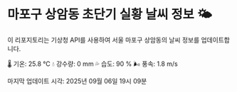 
# 마포구 상암동 초단기 실황 날씨 정보 🌤️

이 리포지토리는 기상청 API를 사용하여 서울 마포구 상암동의 날씨 정보를 업데이트합니다. 

🌡️ 기온: 25.8 ℃
💧 강수량: 0 mm
💦 습도: 90 %
🌬️ 풍속: 1.8 m/s

마지막 업데이트 시각: 2025년 09월 06일 19시 09분    
